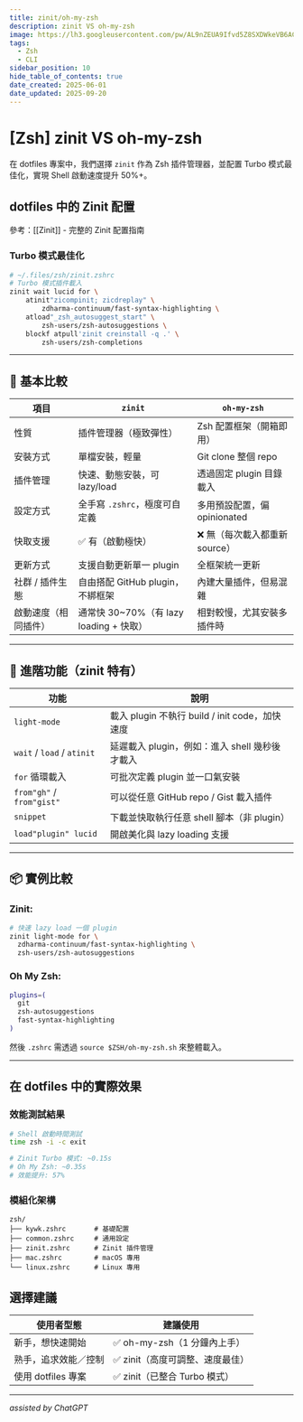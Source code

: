 ```yaml
---
title: zinit/oh-my-zsh
description: zinit VS oh-my-zsh
image: https://lh3.googleusercontent.com/pw/AL9nZEUA9Ifvd5Z8SXDWkeVB6AC4MPGwnXaL6kBXNPoXwOQQ2jOcZ1Jw_0p8TKK8C3ZX0e67_FOY15eDrm7aaXSQJcKtoUzC80SAQEHsaBy6qS2AqNNs5VUFNXBKm439y_1wkvmDl-PnL8ReojnIumNlEvOXBg=w800-no?authuser=0
tags:
  - Zsh
  - CLI
sidebar_position: 10
hide_table_of_contents: true
date_created: 2025-06-01
date_updated: 2025-09-20
---
```


# [Zsh] zinit VS oh-my-zsh

在 dotfiles 專案中，我們選擇 `zinit` 作為 Zsh 插件管理器，並配置 Turbo 模式最佳化，實現 Shell 啟動速度提升 50%+。

## dotfiles 中的 Zinit 配置

參考：[[Zinit]] - 完整的 Zinit 配置指南

### Turbo 模式最佳化

```bash
# ~/.files/zsh/zinit.zshrc
# Turbo 模式插件載入
zinit wait lucid for \
    atinit"zicompinit; zicdreplay" \
        zdharma-continuum/fast-syntax-highlighting \
    atload"_zsh_autosuggest_start" \
        zsh-users/zsh-autosuggestions \
    blockf atpull'zinit creinstall -q .' \
        zsh-users/zsh-completions
```

---

## 🧩 基本比較

| 項目                 | `zinit`                                  | `oh-my-zsh`                    |
| -------------------- | ---------------------------------------- | ------------------------------ |
| 性質                 | 插件管理器（極致彈性）                   | Zsh 配置框架（開箱即用）       |
| 安裝方式             | 單檔安裝，輕量                           | Git clone 整個 repo            |
| 插件管理             | 快速、動態安裝，可 lazy/load             | 透過固定 plugin 目錄載入       |
| 設定方式             | 全手寫 `.zshrc`，極度可自定義            | 多用預設配置，偏 opinionated   |
| 快取支援             | ✅ 有（啟動極快）                        | ❌ 無（每次載入都重新 source） |
| 更新方式             | 支援自動更新單一 plugin                  | 全框架統一更新                 |
| 社群 / 插件生態      | 自由搭配 GitHub plugin，不綁框架         | 內建大量插件，但易混雜         |
| 啟動速度（相同插件） | 通常快 30\~70%（有 lazy loading + 快取） | 相對較慢，尤其安裝多插件時     |

---

## 🚀 進階功能（zinit 特有）

| 功能                       | 說明                                           |
| -------------------------- | ---------------------------------------------- |
| `light-mode`               | 載入 plugin 不執行 build / init code，加快速度 |
| `wait` / `load` / `atinit` | 延遲載入 plugin，例如：進入 shell 幾秒後才載入 |
| `for` 循環載入             | 可批次定義 plugin 並一口氣安裝                 |
| `from"gh"` / `from"gist"`  | 可以從任意 GitHub repo / Gist 載入插件         |
| `snippet`                  | 下載並快取執行任意 shell 腳本（非 plugin）     |
| `load"plugin" lucid`       | 開啟美化與 lazy loading 支援                   |

---

## 📦 實例比較

### Zinit:

```zsh
# 快速 lazy load 一個 plugin
zinit light-mode for \
  zdharma-continuum/fast-syntax-highlighting \
  zsh-users/zsh-autosuggestions
```

### Oh My Zsh:

```zsh
plugins=(
  git
  zsh-autosuggestions
  fast-syntax-highlighting
)
```

然後 `.zshrc` 需透過 `source $ZSH/oh-my-zsh.sh` 來整體載入。

---

## 在 dotfiles 中的實際效果

### 效能測試結果

```bash
# Shell 啟動時間測試
time zsh -i -c exit

# Zinit Turbo 模式: ~0.15s
# Oh My Zsh: ~0.35s
# 效能提升: 57%
```

### 模組化架構

```
zsh/
├── kywk.zshrc       # 基礎配置
├── common.zshrc     # 通用設定
├── zinit.zshrc      # Zinit 插件管理
├── mac.zshrc        # macOS 專用
└── linux.zshrc      # Linux 專用
```

## 選擇建議

| 使用者型態           | 建議使用                         |
| -------------------- | -------------------------------- |
| 新手，想快速開始     | ✅ oh-my-zsh（1 分鐘內上手）     |
| 熟手，追求效能／控制 | ✅ zinit（高度可調整、速度最佳） |
| 使用 dotfiles 專案   | ✅ zinit（已整合 Turbo 模式）  |

---

_assisted by ChatGPT_
